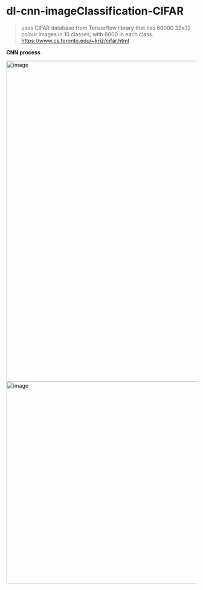 # dl-cnn-imageClassification-CIFAR

> uses CIFAR database from Tensorflow library that has 60000 32x32 colour images in 10 classes, with 6000 in each class. https://www.cs.toronto.edu/~kriz/cifar.html
>

 **CNN process**

<img width="850" alt="image" src="https://github.com/manoharpavuluri/dl-cnn-imageClassification-CIFAR/assets/5200282/0fc36e15-1026-4e86-8001-7d67cfd6fdce">

<img width="535" alt="image" src="https://github.com/manoharpavuluri/dl-cnn-imageClassification-CIFAR/assets/5200282/b7697451-d7a6-4447-8a30-95906489bdc6">

